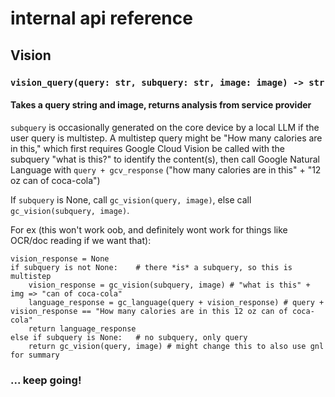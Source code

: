 # internal api reference

## Vision
### `vision_query(query: str, subquery: str, image: image) -> str`
#### Takes a query string and image, returns analysis from service provider
`subquery` is occasionally generated on the core device by a local LLM if the user query is multistep.
A multistep query might be "How many calories are in this," which first requires
Google Cloud Vision be called with the subquery "what is this?" to identify the content(s),
then call Google Natural Language with `query + gcv_response` ("how many calories are in this" + "12 oz can of coca-cola")

If `subquery` is None, call `gc_vision(query, image)`, else call `gc_vision(subquery, image)`.

For ex (this won't work oob, and definitely wont work for things like OCR/doc reading if we want that):
```
vision_response = None
if subquery is not None:    # there *is* a subquery, so this is multistep
    vision_response = gc_vision(subquery, image) # "what is this" + img => "can of coca-cola"
    language_response = gc_language(query + vision_response) # query + vision_response == "How many calories are in this 12 oz can of coca-cola"
    return language_response
else if subquery is None:   # no subquery, only query
    return gc_vision(query, image) # might change this to also use gnl for summary
```


### ... keep going!
